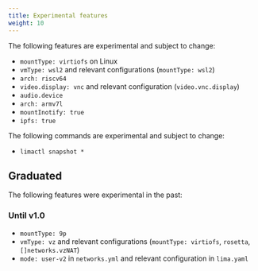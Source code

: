 ```yaml
---
title: Experimental features
weight: 10
---
```



The following features are experimental and subject to change:

- `mountType: virtiofs` on Linux
- `vmType: wsl2` and relevant configurations (`mountType: wsl2`)
- `arch: riscv64`
- `video.display: vnc` and relevant configuration (`video.vnc.display`)
- `audio.device`
- `arch: armv7l`
- `mountInotify: true`
- `ipfs: true`

The following commands are experimental and subject to change:

- `limactl snapshot *`

## Graduated

The following features were experimental in the past:

### Until v1.0
- `mountType: 9p`
- `vmType: vz` and relevant configurations (`mountType: virtiofs`, `rosetta`, `[]networks.vzNAT`)
- `mode: user-v2` in `networks.yml` and relevant configuration in `lima.yaml`

